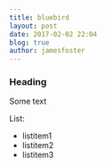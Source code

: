 ```yaml
---
title: bluebird
layout: post
date: 2017-02-02 22:04
blog: true
author: jamesfoster
---
```


### Heading

Some text

List:
  - listitem1
  - listitem2
  - listitem3
